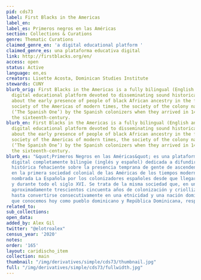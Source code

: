 ```yaml
---
pid: cds73
label: First Blacks in the Americas
label_en:
label_es: Primeros negros en las Américas
section: Collections & Curations
genre: Thematic Curations
claimed_genre_en: 'a digital educational platform '
claimed_genre_es: una plataforma educativa digital
link: http://firstblacks.org/en/
access: open
status: Active
language: en,es
creators: Lisette Acosta, Dominican Studies Institute
stewards: CUNY
blurb_orig: First Blacks in the Americas is a fully bilingual (English and Spanish)
  digital educational platform devoted to disseminating sound historical information
  about the early presence of people of black African ancestry in the first colonial
  society of the Americas of modern times, the society of the colony named La Española
  (‘The Spanish One’) by the Spanish colonizers when they arrived in 1492 and throughout
  the sixteenth-century.
blurb_en: First Blacks in the Americas is a fully bilingual (English and Spanish)
  digital educational platform devoted to disseminating sound historical information
  about the early presence of people of black African ancestry in the first colonial
  society of the Americas of modern times, the society of the colony named La Española
  (‘The Spanish One’) by the Spanish colonizers when they arrived in 1492 and throughout
  the sixteenth-century.
blurb_es: "&quot;Primeros Negros en las Américas&quot; es una plataforma educativa
  digital completamente bilingüe (inglés y español) dedicada a difundir información
  histórica fehaciente sobre la presencia temprana de gente de ascendencia negro-africana
  en la primera sociedad colonial de las Américas de los tiempos modernos, la sociedad
  nombrada La Española por los colonizadores españoles desde que llegaron en 1492
  y durante todo el siglo XVI. Se trata de la misma sociedad que, en un proceso de
  aproximadamente trescientos cincuenta años de colonización y criollización, evolucionaría
  hasta convertirse consecutivamente en una etnicidad y una nación dominicanas a las
  que conocemos hoy como pueblo dominicano y República Dominicana, respectivamente."
related_to:
sub_collections:
open_data:
added_by: Alex Gil
twitter: "@elotroalex"
census_year: '2020'
notes:
order: '165'
layout: caridischo_item
collection: main
thumbnail: "/img/derivatives/simple/cds73/thumbnail.jpg"
full: "/img/derivatives/simple/cds73/fullwidth.jpg"
---
```

